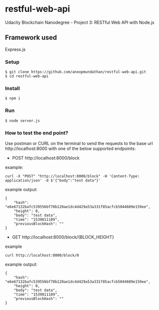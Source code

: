 # restful-web-api
Udacity Blockchain Nanodegree - Project 3: RESTful Web API with Node.js

## Framework used

Express.js

### Setup
```
$ git clone https://github.com/anoopmundathan/restful-web-api.git
$ cd restful-web-api
```
### Install
```
$ npm i
```
### Run
``` 
$ node server.js
```
### How to test the end point?

Use postman or CURL on the terminal to send the requests to the base url http://localhost:8000 with one of the below supported endpoints:

- POST
http://localhost:8000/block

example:

```
curl -X "POST" "http://localhost:8000/block" -H 'Content-Type: application/json' -d $'{"body":"test data"}'
```
example output:
```
{
    "hash": "e6e67132bafc539556bf70b120ae1dc4d429a53a331f85acfcb5044609e159ee",
    "height": 0,
    "body": "test data",
    "time": "1539811189",
    "previousBlockHash": ""
}
```

- GET
http://localhost:8000/block/{BLOCK_HEIGHT}

example
```
curl http://localhost:8000/block/0
```
example output:
```
{
    "hash": "e6e67132bafc539556bf70b120ae1dc4d429a53a331f85acfcb5044609e159ee",
    "height": 0,
    "body": "test data",
    "time": "1539811189",
    "previousBlockHash": ""
}
```
